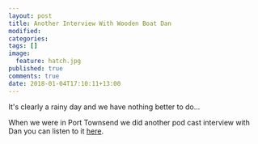 ```yaml
---
layout: post
title: Another Interview With Wooden Boat Dan
modified:
categories: 
tags: []
image: 
  feature: hatch.jpg
published: true
comments: true
date: 2018-01-04T17:10:11+13:00
---
```

It's clearly a rainy day and we have nothing better to do...

<!--more-->
When we were in Port Townsend we did another pod cast interview with Dan you can
listen to it
[here](http://hookedonwoodenboats.com/howb-202-interview-eben-bruyus-annie-ryan-on-living-aboard-famed-cutter-taleisin-pardeys-former-cruiser/).


